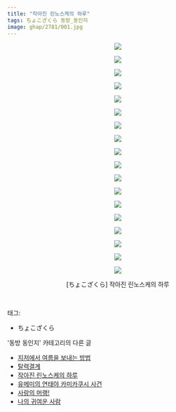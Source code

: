```yaml
---
title: "작아진 린노스케의 하루"
tags: ちょこざくら 동방_동인지
image: ghap/2781/001.jpg
---
```

<div class="article">
<p style="text-align: center; clear: none; float: none;"><img src="{{ site.nasurl }}/ghap/2781/001.jpg"/></p>
<p style="text-align: center; clear: none; float: none;"><img src="{{ site.nasurl }}/ghap/2781/002.jpg"/></p>
<p style="text-align: center; clear: none; float: none;"><img src="{{ site.nasurl }}/ghap/2781/003.jpg"/></p>
<p style="text-align: center; clear: none; float: none;"><img src="{{ site.nasurl }}/ghap/2781/004.jpg"/></p>
<p style="text-align: center; clear: none; float: none;"><img src="{{ site.nasurl }}/ghap/2781/005.jpg"/></p>
<p style="text-align: center; clear: none; float: none;"><img src="{{ site.nasurl }}/ghap/2781/006.jpg"/></p>
<p style="text-align: center; clear: none; float: none;"><img src="{{ site.nasurl }}/ghap/2781/007.jpg"/></p>
<p style="text-align: center; clear: none; float: none;"><img src="{{ site.nasurl }}/ghap/2781/008.jpg"/></p>
<p style="text-align: center; clear: none; float: none;"><img src="{{ site.nasurl }}/ghap/2781/009.jpg"/></p>
<p style="text-align: center; clear: none; float: none;"><img src="{{ site.nasurl }}/ghap/2781/010.jpg"/></p>
<p style="text-align: center; clear: none; float: none;"><img src="{{ site.nasurl }}/ghap/2781/011.jpg"/></p>
<p style="text-align: center; clear: none; float: none;"><img src="{{ site.nasurl }}/ghap/2781/012.jpg"/></p>
<p style="text-align: center; clear: none; float: none;"><img src="{{ site.nasurl }}/ghap/2781/013.jpg"/></p>
<p style="text-align: center; clear: none; float: none;"><img src="{{ site.nasurl }}/ghap/2781/014.jpg"/></p>
<p style="text-align: center; clear: none; float: none;"><img src="{{ site.nasurl }}/ghap/2781/015.jpg"/></p>
<p style="text-align: center; clear: none; float: none;"><img src="{{ site.nasurl }}/ghap/2781/016.jpg"/></p>
<p style="text-align: center; clear: none; float: none;"><img src="{{ site.nasurl }}/ghap/2781/017.jpg"/></p>
<p style="text-align: center; clear: none; float: none;"><img src="{{ site.nasurl }}/ghap/2781/018.jpg"/></p>
<p style="text-align: center; clear: none; float: none;">[ちょこざくら] 작아진 린노스케의 하루</p>
<p><br/></p>
</div><div class="tagTrail">
<p>태그: </p>
<ul>
<li>ちょこざくら</li>
</ul>
</div><div class="another">
<p>'동방 동인지' 카테고리의 다른 글</p>
<ul>
<li><a href="/2016-11-28-ghap_2783">지저에서 여름을 보내는 방법</a></li>
<li><a href="/2016-11-28-ghap_2782">탈력결계</a></li>
<li><a href="/2016-11-28-ghap_2781">작아진 린노스케의 하루</a></li>
<li><a href="/2016-11-28-ghap_2778">유메미의 연태야 카미카쿠시 사건</a></li>
<li><a href="/2016-11-27-ghap_2772">사랑의 머랭!</a></li>
<li><a href="/2016-11-27-ghap_2771">나의 귀여운 사람</a></li>
</ul>
</div><div class="cb_module cb_fluid">
<div class="cb_wrt cb_profile">
</div><!-- commentList close -->
</div>